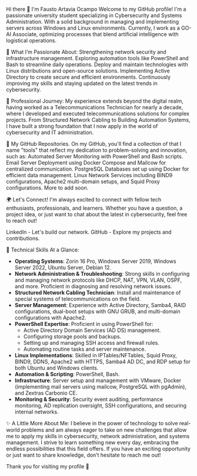 Hi there 👋 I'm Fausto Artavia Ocampo
Welcome to my GitHub profile! I'm a passionate university student specializing in Cybersecurity and Systems Administration. With a solid background in managing and implementing servers across Windows and Linux environments.
Currently, I work as a GO-AI Associate, optimizing processes that blend artificial intelligence with logistical operations.

🌱 What I’m Passionate About:
Strengthening network security and infrastructure management.
Exploring automation tools like PowerShell and Bash to streamline daily operations.
Deploy and maintain technologies with Linux distributions and open-source solutions.
Implementing Active Directory to create secure and efficient environments.
Continuously improving my skills and staying updated on the latest trends in cybersecurity.

💼 Professional Journey:
My experience extends beyond the digital realm, having worked as a Telecommunications Technician for nearly a decade, where I developed and executed telecommunications solutions for complex projects.
From Structured Network Cabling to Building Automation Systems, I have built a strong foundation that I now apply in the world of cybersecurity and IT administration.

🚀 My GitHub Repositories.
On my GitHub, you'll find a collection of that I name "tools" that reflect my dedication to problem-solving and innovation, such as:
Automated Server Monitoring with PowerShell and Bash scripts.
Email Server Deployment using Docker Compose and Mailcow for centralized communication.
PostgreSQL Databases set up using Docker for efficient data management.
Linux Network Services including BIND9 configurations, Apache2 multi-domain setups, and Squid Proxy configurations.
More to add soon.

🌍 Let's Connect!
I'm always excited to connect with fellow tech enthusiasts, professionals, and learners. Whether you have a question, a project idea, or just want to chat about the latest in cybersecurity, feel free to reach out!

LinkedIn - Let's build our network.
GitHub - Explore my projects and contributions.

🔧 Technical Skills At a Glance:
- **Operating Systems**: Zorin 16 Pro, Windows Server 2019, Windows Server 2022, Ubuntu Server, Debian 12.
- **Network Administration & Troubleshooting**: Strong skills in configuring and managing network protocols like DHCP, NAT, VPN, VLAN, OSPF, and more. Proficient in diagnosing and resolving network issues.
- **Structured Network Cabling Technician**: Install and maintenance of special systems of telecommunications on the field.
- **Server Management**: Experience with Active Directory, Samba4, RAID configurations, dual-boot setups with GNU GRUB, and multi-domain configurations with Apache2.
- **PowerShell Expertise**: Proficient in using PowerShell for:
  - Active Directory Domain Services (AD DS) management.
  - Configuring storage pools and backups.
  - Setting up and managing SSH access and firewall rules.
  - Automating routine tasks and server maintenance.
- **Linux Implementations**: Skilled in IPTables/NFTables, Squid Proxy, BIND9, DDNS, Apache2 with HTTPS, Samba4 AD DC, and RDP setup for both Ubuntu and Windows clients.
- **Automation & Scripting**: PowerShell, Bash.
- **Infrastructure**: Server setup and management with VMware, Docker (implementing mail servers using mailcow, PostgreSQL with pgAdmin), and Zextras Carbonio CE.
- **Monitoring & Security**: Security event auditing, performance monitoring, AD replication oversight, SSH configurations, and securing internal networks.

✨ A Little More About Me:
I believe in the power of technology to solve real-world problems and am always eager to take on new challenges that allow me to apply my skills in cybersecurity, network administration, and systems management.
I strive to learn something new every day, embracing the endless possibilities that this field offers. If you have an exciting opportunity or just want to share knowledge, don’t hesitate to reach me out!

Thank you for visiting my profile 🚀
